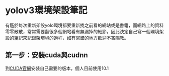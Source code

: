 <h1>yolov3環境架設筆記</h1>
<p>
<p>有鑑於每次重新架設yolo環境都要重新找之前看的網站或是書籍，而網路上的資料零零散散，常常需要翻很多個網站看有無漏掉的細節，因此決定自己寫一個環境架設的筆記來記錄架環境的過程，如有寫錯的地方歡迎不吝賜教。
<p>
<h2>第一步：安裝cuda與cudnn</h2>
<p>
<p>到<a href="https://developer.nvidia.com/cuda-toolkit-archive">CUDA官網</a>安裝自己需要的版本，個人目前使用10.1</p>
<p>
